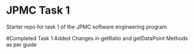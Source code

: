 # JPMC Task 1
Starter repo for task 1 of the JPMC software engineering program

#Completed Task 1
Added Changes in getRatio and getDataPoint Methods as per guide